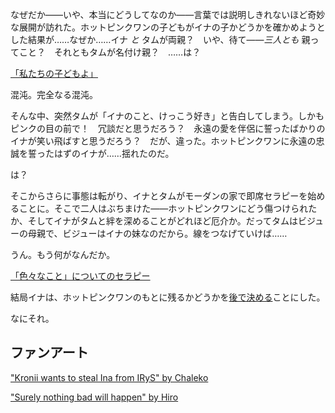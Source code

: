<!-- title: ネトラレ -->
<!-- relationship: Romantic -->

なぜだか――いや、本当にどうしてなのか――言葉では説明しきれないほど奇妙な展開が訪れた。ホットピンクワンの子どもがイナの子かどうかを確かめようとした結果が……なぜか……イナ _と_ タムが両親？　いや、待て――_三人とも_ 親ってこと？　それともタムが名付け親？　……は？

[「私たちの子どもよ」](#embed:https://www.youtube.com/live/Y_f17MHHHzc?t=7900)

混沌。完全なる混沌。

そんな中、突然タムが「イナのこと、けっこう好き」と告白してしまう。しかもピンクの目の前で！　冗談だと思うだろう？　永遠の愛を伴侶に誓ったばかりのイナが笑い飛ばすと思うだろう？　だが、違った。ホットピンクワンに永遠の忠誠を誓ったはずのイナが……揺れたのだ。

は？

そこからさらに事態は転がり、イナとタムがモーダンの家で即席セラピーを始めることに。そこで二人はぶちまけた――ホットピンクワンにどう傷つけられたか、そしてイナがタムと絆を深めることがどれほど厄介か。だってタムはビジューの母親で、ビジューはイナの妹なのだから。線をつなげていけば……

うん。もう何がなんだか。

[「色々なこと」についてのセラピー](#embed:https://www.youtube.com/live/Y_f17MHHHzc?t=8802)

結局イナは、ホットピンクワンのもとに残るかどうかを[後で決める](https://www.youtube.com/live/Y_f17MHHHzc?t=9796)ことにした。

なにそれ。

## ファンアート

["Kronii wants to steal Ina from IRyS" by Chaleko](https://x.com/Chalek0/status/1923051887990800540)

["Surely nothing bad will happen" by Hiro](https://x.com/hiroavrs/status/1921224812703232063)

<!-- irys -->

